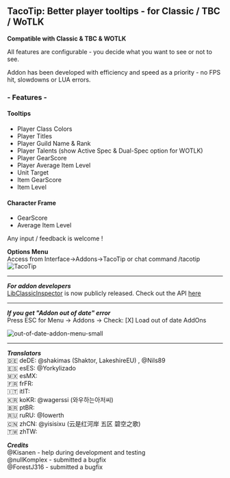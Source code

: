 ## TacoTip: Better player tooltips - for Classic / TBC / WoTLK

**Compatible with Classic & TBC & WOTLK**

All features are configurable - you decide what you want to see or not to see.

Addon has been developed with efficiency and speed as a priority - no FPS hit, slowdowns or LUA errors.

### - Features -

#### Tooltips
- Player Class Colors
- Player Titles
- Player Guild Name & Rank
- Player Talents (show Active Spec & Dual-Spec option for WOTLK)
- Player GearScore
- Player Average Item Level
- Unit Target
- Item GearScore
- Item Level


#### Character Frame
- GearScore
- Average Item Level


Any input / feedback is welcome !

**Options Menu**  
Access from Interface->Addons->TacoTip or chat command /tacotip
![TacoTip](https://user-images.githubusercontent.com/13628128/185593093-0e0662d6-0915-4f8f-aa33-151b38eb5c7c.png)


---

***For addon developers***  
[LibClassicInspector](https://github.com/anzz1/TacoTip/tree/master/Libs/LibClassicInspector) is now publicly released.
Check out the API [here](https://github.com/anzz1/TacoTip/blob/master/Libs/LibClassicInspector/API.txt)

---

***If you get "Addon out of date" error***  
Press ESC for Menu -> Addons -> Check: [X] Load out of date AddOns  

![out-of-date-addon-menu-small](https://user-images.githubusercontent.com/13628128/199223990-17896046-3407-472d-be70-b78fc42ae905.jpg)

---

***Translators***  
🇩🇪 deDE: @shakimas (Shaktor, LakeshireEU) , @Nils89  
🇪🇸 esES: @Yorkylizado  
🇲🇽 esMX:   
🇫🇷 frFR:   
🇮🇹 itIT:   
🇰🇷 koKR: @wagerssi (와우하는아저씨)  
🇧🇷 ptBR:   
🇷🇺 ruRU: @Iowerth  
🇨🇳 zhCN: @yisisixu (云是红河岸 五区 碧空之歌)  
🇹🇼 zhTW:   

***Credits***  
@Kisanen - help during development and testing  
@nullKomplex - submitted a bugfix  
@ForestJ316 - submitted a bugfix  

